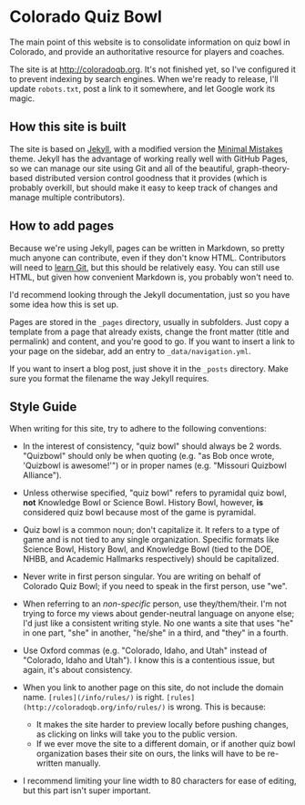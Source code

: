 # Colorado Quiz Bowl

The main point of this website is to consolidate information on quiz bowl in
Colorado, and provide an authoritative resource for players and coaches.

The site is at http://coloradoqb.org. It's not finished yet, so I've configured
it to prevent indexing by search engines. When we're ready to release, I'll
update `robots.txt`, post a link to it somewhere, and let Google work its magic.

## How this site is built

The site is based on [Jekyll](https://jekyllrb.com/), with a modified version
the [Minimal Mistakes](https://mmistakes.github.io/minimal-mistakes/) theme.
Jekyll has the advantage of working really well with GitHub Pages, so we can
manage our site using Git and all of the beautiful, graph-theory-based
distributed version control goodness that it provides (which is probably
overkill, but should make it easy to keep track of changes and manage multiple
contributors).

## How to add pages

Because we're using Jekyll, pages can be written in Markdown, so pretty much
anyone can contribute, even if they don't know HTML. Contributors will need to
[learn Git](https://git-scm.com/book/en/v2), but this should be relatively easy.
You can still use HTML, but given how convenient Markdown is, you probably won't
need to.

I'd recommend looking through the Jekyll documentation, just so you have some
idea how this is set up.

Pages are stored in the `_pages` directory, usually in subfolders. Just copy a
template from a page that already exists, change the front matter (title and
permalink) and content, and you're good to go. If you want to insert a link to
your page on the sidebar, add an entry to `_data/navigation.yml`.

If you want to insert a blog post, just shove it in the `_posts` directory. Make
sure you format the filename the way Jekyll requires.

## Style Guide

When writing for this site, try to adhere to the following conventions:

* In the interest of consistency, "quiz bowl" should always be 2 words.
  "Quizbowl" should only be when quoting (e.g. "as Bob once wrote, 'Quizbowl is
  awesome!'") or in proper names (e.g. "Missouri Quizbowl Alliance").

* Unless otherwise specified, "quiz bowl" refers to pyramidal quiz bowl, **not**
  Knowledge Bowl or Science Bowl. History Bowl, however, **is** considered quiz
  bowl because most of the game is pyramidal.

* Quiz bowl is a common noun; don't capitalize it. It refers to a type of game
  and is not tied to any single organization. Specific formats like Science
  Bowl, History Bowl, and Knowledge Bowl (tied to the DOE, NHBB, and Academic
  Hallmarks respectively) should be capitalized.

* Never write in first person singular. You are writing on behalf of Colorado
  Quiz Bowl; if you need to speak in the first person, use "we".

* When referring to an *non-specific* person, use they/them/their. I'm not
  trying to force my views about gender-neutral language on anyone else; I'd
  just like a consistent writing style. No one wants a site that uses "he" in
  one part, "she" in another, "he/she" in a third, and "they" in a fourth.

* Use Oxford commas (e.g. "Colorado, Idaho, and Utah" instead of "Colorado,
  Idaho and Utah"). I know this is a contentious issue, but again, it's about
  consistency.

* When you link to another page on this site, do not include the domain name.
  `[rules](/info/rules/)` is right. `[rules](http://coloradoqb.org/info/rules/)`
  is wrong. This is because:
  *  It makes the site harder to preview locally before pushing changes, as
     clicking on links will take you to the public version.
  *  If we ever move the site to a different domain, or if another quiz bowl
     organization bases their site on ours, the links will have to be re-written
     manually.
  
* I recommend limiting your line width to 80 characters for ease of editing, but
  this part isn't super important.
